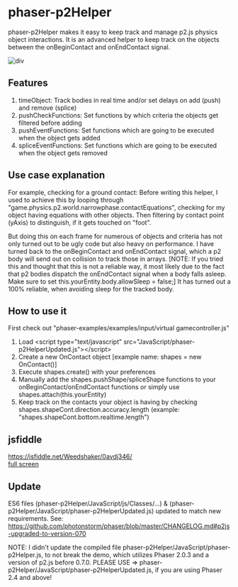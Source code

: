 # phaser-p2Helper

phaser-p2Helper makes it easy to keep track and manage p2.js physics object interactions. It is an advanced helper to keep track on the objects between the onBeginContact and onEndContact signal.

![div](https://raw.github.com/Weedshaker/phaser-p2Helper/master/img/screenShot1_20151125.jpg)

## Features

1. timeObject: Track bodies in real time and/or set delays on add (push) and remove (splice)
2. pushCheckFunctions: Set functions by which criteria the objects get filtered before adding
3. pushEventFunctions: Set functions which are going to be executed when the object gets added
4. spliceEventFunctions: Set functions which are going to be executed when the object gets removed

## Use case explanation

For example, checking for a ground contact: Before writing this helper, I used to achieve this by looping through "game.physics.p2.world.narrowphase.contactEquations", checking for my object having equations with other objects. Then filtering by contact point (yAxis) to distinguish, if it gets touched on "foot".

But doing this on each frame for numerous of objects and criteria has not only turned out to be ugly code but also heavy on performance. I have turned back to the onBeginContact and onEndContact signal, which a p2 body will send out on collision to track those in arrays.
[NOTE: If you tried this and thought that this is not a reliable way, it most likely due to the fact that p2 bodies dispatch the onEndContact signal when a body falls asleep. Make sure to set this.yourEntity.body.allowSleep = false;]
It has turned out a 100% reliable, when avoiding sleep for the tracked body.

## How to use it

First check out "phaser-examples/examples/input/virtual gamecontroller.js"

1. Load &lt;script type=&quot;text/javascript&quot; src=&quot;JavaScript/phaser-p2HelperUpdated.js&quot;&gt;&lt;/script&gt;
2. Create a new OnContact object [example name: shapes = new OnContact()]
3. Execute shapes.create() with your preferences
4. Manually add the shapes.pushShape/spliceShape functions to your onBeginContact/onEndContact functions or simply use shapes.attach(this.yourEntity)
5. Keep track on the contacts your object is having by checking shapes.shapeCont.direction.accuracy.length (example: "shapes.shapeCont.bottom.realtime.length")

## jsfiddle

<a href="https://jsfiddle.net/Weedshaker/0avdj346/" target="_blank">https://jsfiddle.net/Weedshaker/0avdj346/</a><br>
<a href="https://jsfiddle.net/Weedshaker/0avdj346/embedded/result/" target="_blank">full screen</a>

## Update

ES6 files (phaser-p2Helper/JavaScript/js/Classes/...) & (phaser-p2Helper/JavaScript/phaser-p2HelperUpdated.js) updated to match new requirements. See: https://github.com/photonstorm/phaser/blob/master/CHANGELOG.md#p2js-upgraded-to-version-070

NOTE: I didn't update the compiled file phaser-p2Helper/JavaScript/phaser-p2Helper.js, to not break the demo, which utilizes Phaser 2.0.3 and a version of p2.js before 0.7.0. PLEASE USE => phaser-p2Helper/JavaScript/phaser-p2HelperUpdated.js, if you are using Phaser 2.4 and above!
